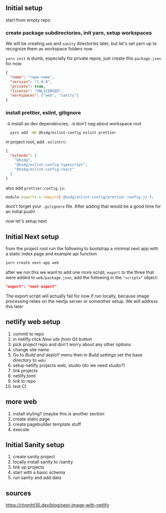 ## Initial setup

start from empty repo

### create package subdirectories, init yarn, setup workspaces

We will be creating `web` and `sanity` directories later, but let's set yarn up
to recognize them as workspace folders now.

`yarn init` is dumb, especially for private repos, just create this
`package.json` for now:

```json
{
  "name": "repo-name",
  "version": "1.0.0",
  "private": true,
  "license": "UNLICENSED",
  "workspaces": ["web", "sanity"]
}
```

### install prettier, eslint, gitignore

`-D` install as dev dependencies, `-W` don't nag about workspace root

```sh
  yarn add -WD @hzdg/eslint-config eslint prettier
```

in project root, add `.eslintrc`:

```json
{
  "extends": [
    "@hzdg",
    "@hzdg/eslint-config-typescript",
    "@hzdg/eslint-config-react"
  ]
}
```

also add `prettier.config.js`:

```js
module.exports = require('@hzdg/eslint-config/prettier.config.js');
```

dont't forget your `.gitignore` file. After adding that would be a good time for
an initial push!

now let's setup next

## Initial Next setup

from the project root run the following to bootstrap a minimal next app with a
static index page and example api function

```sh
yarn create next-app web
```

after we run this we want to add one more script, `export` to the three that
were added to `web/package.json`, add the following in the `"scripts"` object:

```json
"export": "next export"
```

The export script will actually fail for now if run locally, because image
processing relies on the nextjs server or someother setup. We will address this
later

## netlify web setup

1. commit to repo
2. in netlify click _New site from Git_ button
3. pick project repo and don't worry about any other options
4. change site name
5. Go to _Build and deploY_ menu then in _Build settings_ set the base directory
   to `web/`
6. setup netlify projects web, studio (do we need studio?)
7. link projects
8. netlify.toml
9. link to repo
10. test CI

## more web

1. install styling? (maybe this is another section
2. create static page
3. create pagebuilder template stuff
4. execute

## Initial Sanity setup

1. create sanity project
2. locally install sanity to /sanity
3. link up projects
4. start with a basic schema
5. run sanity and add data

## sources

https://rhnmht30.dev/blog/next-image-with-netlify
